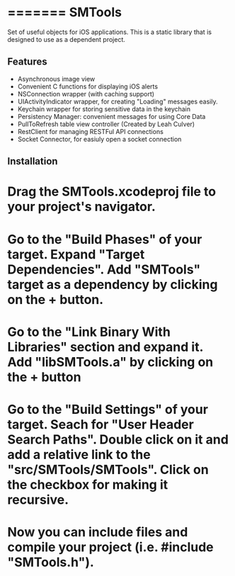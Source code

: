 =======
SMTools
=======

Set of useful objects for iOS applications. This is a static library that is designed to use as a dependent project.

Features
--------

* Asynchronous image view
* Convenient C functions for displaying iOS alerts
* NSConnection wrapper (with caching support)
* UIActivityIndicator wrapper, for creating "Loading" messages easily.
* Keychain wrapper for storing sensitive data in the keychain
* Persistency Manager: convenient messages for using Core Data
* PullToRefresh table view controller (Created by Leah Culver)
* RestClient for managing RESTFul API connections
* Socket Connector, for easiuly open a socket connection

Installation
------------

# Drag the SMTools.xcodeproj file to your project's navigator. 
# Go to the "Build Phases" of your target. Expand "Target Dependencies". Add "SMTools" target as a dependency by clicking on the + button.
# Go to the "Link Binary With Libraries" section and expand it. Add "libSMTools.a" by clicking on the + button
# Go to the "Build Settings" of your target. Seach for "User Header Search Paths". Double click on it and add a relative link to the "src/SMTools/SMTools". Click on the checkbox for making it recursive. 
# Now you can include files and compile your project (i.e. #include "SMTools.h").
